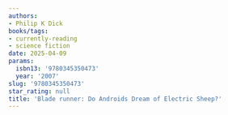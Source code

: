 ```yaml
---
authors:
- Philip K Dick
books/tags:
- currently-reading
- science fiction
date: 2025-04-09
params:
  isbn13: '9780345350473'
  year: '2007'
slug: '9780345350473'
star_rating: null
title: 'Blade runner: Do Androids Dream of Electric Sheep?'
---
```


<!--more-->